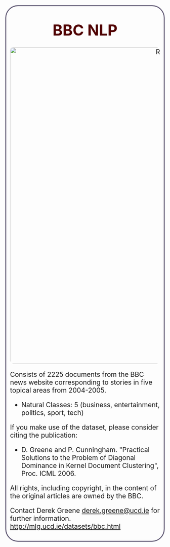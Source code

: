 <div style="border-radius:40px; border:#5E5772 solid; padding: 12px; background-color: #Q07220; font-size:150%; text-align:left">

    
<h3 align="center"><font color='#50000' size=150%>BBC NLP</font></h3>

<div style="border-radius: 10px; overflow: hidden; text-align: center;">
    <img src="https://media.licdn.com/dms/image/C5112AQFp9T2pPYb7Kw/article-cover_image-shrink_720_1280/0/1537766475538?e=2147483647&v=beta&t=W4eoqGy7WoyeYJidMfcs5JplfzRIKIIIYMnKJ3f_u28" alt="Red Wine" width="1000">
</div>

<p>Consists of 2225 documents from the BBC news website corresponding to stories in five topical areas from 2004-2005.

  - Natural Classes: 5 (business, entertainment, politics, sport, tech)

If you make use of the dataset, please consider citing the publication: 

- D. Greene and P. Cunningham. "Practical Solutions to the Problem of Diagonal Dominance in Kernel Document Clustering", Proc. ICML 2006.

All rights, including copyright, in the content of the original articles are owned by the BBC.

Contact Derek Greene <derek.greene@ucd.ie> for further information.
http://mlg.ucd.ie/datasets/bbc.html
</p>

</div>

